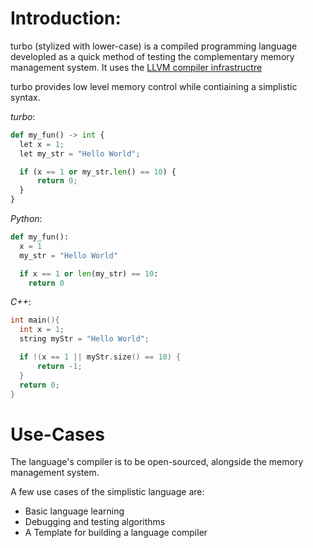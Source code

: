 # Introduction:
turbo (stylized with lower-case) is a compiled programming language developled as a quick method of testing the complementary memory management system. It uses the [LLVM compiler infrastructre](https://llvm.org/)

turbo provides low level memory control while contiaining a simplistic syntax.

_turbo_:
```python
def my_fun() -> int {
  let x = 1;
  let my_str = "Hello World";

  if (x == 1 or my_str.len() == 10) {
      return 0;
  }
}
```

_Python_:
```python
def my_fun():
  x = 1
  my_str = "Hello World"

  if x == 1 or len(my_str) == 10:
    return 0
```

_C++_:
```c++
int main(){
  int x = 1;
  string myStr = "Hello World";

  if !(x == 1 || myStr.size() == 10) {
      return -1;
  }
  return 0;
}
```

# Use-Cases
The language's compiler is to be open-sourced, alongside the memory management system.

A few use cases of the simplistic language are:
- Basic language learning
- Debugging and testing algorithms
- A Template for building a language compiler
